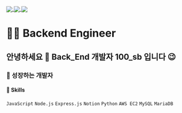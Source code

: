<a href="https://github.com/anuraghazra/github-readme-stats">
  <img align="center" src="https://komarev.com/ghpvc/?username=yonghoon-jung&color=blueviolet&" />
</a>
<a href="https://www.instagram.com/100_sb99/">
  <img align="center" src="https://img.shields.io/badge/Instagram-E4405F?logo=Instagram&logoColor=white" />
</a>
<a href="https://blog.naver.com/wer06099">
  <img align="center" src="https://img.shields.io/badge/Blog-FFCD00?logo=naver&logoColor=white" />
</a>

# 👨‍💻 Backend Engineer 
## 안녕하세요 👋 Back_End 개발자 100_sb 입니다 😉
### 🌱 성장하는 개발자
#### 🌈 Skills
`JavaScript` `Node.js` `Express.js` 
`Notion` 
`Python` 
`AWS EC2` `MySQL` `MariaDB`
